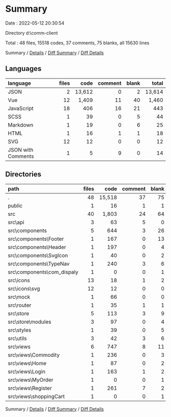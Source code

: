 # Summary

Date : 2022-05-12 20:30:54

Directory d:\comm-client

Total : 48 files,  15518 codes, 37 comments, 75 blanks, all 15630 lines

Summary / [Details](details.md) / [Diff Summary](diff.md) / [Diff Details](diff-details.md)

## Languages
| language | files | code | comment | blank | total |
| :--- | ---: | ---: | ---: | ---: | ---: |
| JSON | 2 | 13,612 | 0 | 2 | 13,614 |
| Vue | 12 | 1,409 | 11 | 40 | 1,460 |
| JavaScript | 18 | 406 | 16 | 21 | 443 |
| SCSS | 1 | 39 | 0 | 5 | 44 |
| Markdown | 1 | 19 | 0 | 6 | 25 |
| HTML | 1 | 16 | 1 | 1 | 18 |
| SVG | 12 | 12 | 0 | 0 | 12 |
| JSON with Comments | 1 | 5 | 9 | 0 | 14 |

## Directories
| path | files | code | comment | blank | total |
| :--- | ---: | ---: | ---: | ---: | ---: |
| . | 48 | 15,518 | 37 | 75 | 15,630 |
| public | 1 | 16 | 1 | 1 | 18 |
| src | 40 | 1,803 | 24 | 64 | 1,891 |
| src\api | 3 | 63 | 5 | 0 | 68 |
| src\components | 5 | 644 | 3 | 26 | 673 |
| src\components\Footer | 1 | 167 | 0 | 13 | 180 |
| src\components\Header | 1 | 197 | 0 | 4 | 201 |
| src\components\SvgIcon | 1 | 40 | 0 | 2 | 42 |
| src\components\TypeNav | 1 | 240 | 3 | 6 | 249 |
| src\components\com_dispaly | 1 | 0 | 0 | 1 | 1 |
| src\icons | 13 | 18 | 1 | 2 | 21 |
| src\icons\svg | 12 | 12 | 0 | 0 | 12 |
| src\mock | 1 | 66 | 0 | 0 | 66 |
| src\router | 1 | 35 | 1 | 1 | 37 |
| src\store | 5 | 113 | 3 | 9 | 125 |
| src\store\modules | 3 | 97 | 0 | 4 | 101 |
| src\styles | 1 | 39 | 0 | 5 | 44 |
| src\utils | 3 | 42 | 3 | 6 | 51 |
| src\views | 6 | 747 | 8 | 11 | 766 |
| src\views\Commodity | 1 | 236 | 0 | 3 | 239 |
| src\views\Home | 1 | 87 | 0 | 2 | 89 |
| src\views\Login | 1 | 163 | 1 | 2 | 166 |
| src\views\MyOrder | 1 | 0 | 0 | 1 | 1 |
| src\views\Register | 1 | 261 | 7 | 2 | 270 |
| src\views\shoppingCart | 1 | 0 | 0 | 1 | 1 |

Summary / [Details](details.md) / [Diff Summary](diff.md) / [Diff Details](diff-details.md)